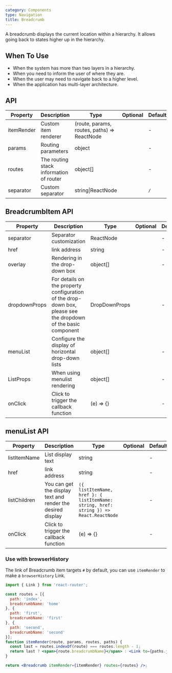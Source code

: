 ```yaml
---
category: Components
type: Navigation
title: Breadcrumb
---
```


A breadcrumb displays the current location within a hierarchy. It allows going back to states higher up in the hierarchy.

## When To Use

- When the system has more than two layers in a hierarchy.
- When you need to inform the user of where they are.
- When the user may need to navigate back to a higher level.
- When the application has multi-layer architecture.

## API

| Property | Description | Type | Optional | Default |
| -------- | ----------- | ---- | -------- | ------- |
| itemRender | Custom item renderer | (route, params, routes, paths) => ReactNode |  | - |
| params | Routing parameters | object |  | - |
| routes | The routing stack information of router | object\[] |  | - |
| separator | Custom separator | string\|ReactNode |  | `/` |

## BreadcrumbItem API

| Property | Description | Type | Optional | Default |
| --- | --- | --- | --- | --- |
| separator | Separator customization | ReactNode |  | - |
| href | link address | string |  | - |
| overlay | Rendering in the drop-down box | object\[] |  | - |
| dropdownProps | For details on the property configuration of the drop-down box, please see the dropdown of the basic component| DropDownProps |  | - |
| menuList | Configure the display of horizontal drop-down lists | object\[] |  | - |
| ListProps | When using menulist rendering | object\[] |  | - |
| onClick | Click to trigger the callback function | (e) => {} |  | - |


## menuList API

| Property | Description | Type | Optional | Default |
| --- | --- | --- | --- | --- |
| listItemName | List display text | string |  | - |
| href | link address | string |  | - |
| listChildren | You can get the display text and render the desired display | `({ listItemName, href }: { listItemName: string, href: string }) => React.ReactNode`|  | - |
| onClick | Click to trigger the callback function | (e) => {}  |  | - |

### Use with browserHistory

The link of Breadcrumb item targets `#` by default, you can use `itemRender` to make a `browserHistory` Link.

```jsx
import { Link } from 'react-router';

const routes = [{
  path: 'index',
  breadcrumbName: 'home'
}, {
  path: 'first',
  breadcrumbName: 'first'
}, {
  path: 'second',
  breadcrumbName: 'second'
}];
function itemRender(route, params, routes, paths) {
  const last = routes.indexOf(route) === routes.length - 1;
  return last ? <span>{route.breadcrumbName}</span> : <Link to={paths.join('/')}>{route.breadcrumbName}</Link>;
}

return <Breadcrumb itemRender={itemRender} routes={routes} />;
```
